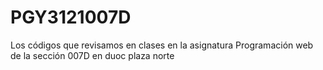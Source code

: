 # PGY3121007D
Los códigos que revisamos en clases en la asignatura Programación web de la sección 007D en duoc plaza norte
